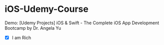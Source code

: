 # iOS-Udemy-Course
Demo: [Udemy Projects] iOS &amp; Swift - The Complete iOS App Development Bootcamp by Dr. Angela Yu

- [x] I am Rich